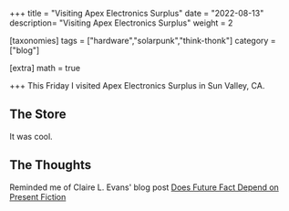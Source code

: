 +++
title = "Visiting Apex Electronics Surplus"
date = "2022-08-13"
description= "Visiting Apex Electronics Surplus"
weight = 2

[taxonomies]
tags = ["hardware","solarpunk","think-thonk"]
category = ["blog"]

[extra]
math = true


+++
This Friday I visited Apex Electronics Surplus in Sun Valley, CA.

## The Store

It was cool.

## The Thoughts

Reminded me of Claire L. Evans' blog post [Does Future Fact Depend on Present Fiction](https://www.uncubemagazine.com/blog/12291851)